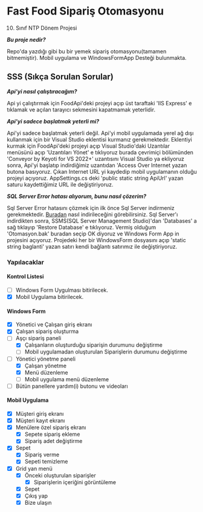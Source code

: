 # Fast Food Sipariş Otomasyonu
10. Sınıf NTP Dönem Projesi

***Bu proje nedir?***

Repo'da yazdığı gibi bu bir yemek sipariş otomasyonu(tamamen bitmemiştir). Mobil uygulama ve WindowsFormApp Desteği bulunmakta.

## SSS (Sıkça Sorulan Sorular)


***Api'yi nasıl çalıştıracağım?***


Api yi çalıştırmak için FoodApi'deki projeyi açıp üst taraftaki 'IIS Express' e tıklamak ve açılan tarayıcı sekmesini kapatmamak yeterlidir.

***Api'yi sadece başlatmak yeterli mi?***

Api'yi sadece başlatmak yeterli değil. Api'yi mobil uygulamada yerel ağ dışı kullanmak için bir Visual Studio eklentisi kurmanız gerekmektedir. Eklentiyi kurmak için FoodApi'deki projeyi açıp Visual Studio'daki Uzantılar menüsünü açıp 'Uzantıları Yönet' e tıklıyoruz burada çevrimiçi bölümünden 'Conveyor by Keyoti for VS 2022+' uzantısını Visual Studio ya ekliyoruz sonra, Api'yi başlatıp indirdiğimiz uzantıdan 'Access Over Internet yazan butona basıyoruz. Çıkan Internet URL yi kaydedip mobil uygulamanın olduğu projeyi açıyoruz. AppSettings.cs deki 'public static string ApiUrl' yazan saturu kaydettiğimiz URL ile değiştiriyoruz.

***SQL Server Error hatası alıyorum, bunu nasıl çözerim?***

Sql Server Error hatasını çözmek için ilk önce Sql Server indirmeniz gerekmektedir. [Buradan](https://www.youtube.com/watch?v=AO0u0D6pKP4) nasıl indirileceğini görebilirsiniz. Sql Server'ı indirdikten sonra, SSMS(SQL Server Management Studio)'dan 'Databases' a sağ tıklayıp 'Restore Database' e tıklıyoruz. Vermiş olduğum 'Otomasyon.bak' buradan seçip OK diyoruz ve Windows Form App in projesini açıyoruz. Projedeki her bir WindowsForm dosyasını açıp 'static string baglanti' yazan satırı kendi bağlantı satırımız ile değiştiriyoruz.

### Yapılacaklar


#### Kontrol Listesi
- [ ] Windows Form Uygulması bitirilecek.
- [x] Mobil Uygulama bitirilecek.

#### Windows Form
- [x] Yönetici ve Çalışan giriş ekranı
- [x] Çalışan sipariş oluşturma
- [ ] Aşçı sipariş paneli
   - [x] Çalışanların oluşturduğu siparişin durumunu değiştirme
   - [ ] Mobil uygulamadan oluşturulan Siparişlerin durumunu değiştirme
- [ ] Yönetici yönetme paneli
   - [x] Çalışan yönetme
   - [x] Menü düzenleme
   - [ ] Mobil uygulama menü düzenleme
- [ ] Bütün panellere yardım(i) butonu ve videoları

#### Mobil Uygulama
- [x] Müşteri giriş ekranı
- [x] Müşteri kayıt ekranı
- [x] Menülere özel sipariş ekranı
    - [x] Sepete sipariş ekleme
    - [x] Sipariş adet değiştirme
- [x] Sepet
    - [x] Sipariş verme
    - [x] Sepeti temizleme
- [x] Grid yan menü
   - [x] Önceki oluşturulan siparişler
      - [x] Siparişlerin içeriğini görüntüleme
   - [x] Sepet
   - [x] Çıkış yap
   - [x] Bize ulaşın
